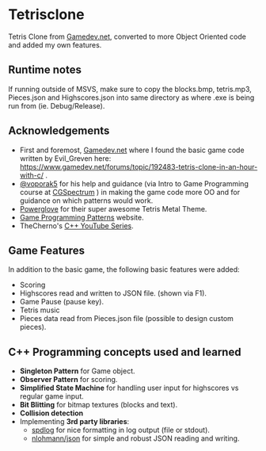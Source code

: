 # Tetrisclone
Tetris Clone from [Gamedev.net](https://www.gamedev.net), converted to more Object Oriented code and added my own features.

## Runtime notes
If running outside of MSVS, make sure to copy the blocks.bmp, tetris.mp3, Pieces.json and Highscores.json into same directory as where .exe is being run from (ie. Debug/Release).

## Acknowledgements
* First and foremost, [Gamedev.net](https://www.gamedev.net) where I found the basic game code written by Evil_Greven here: https://www.gamedev.net/forums/topic/192483-tetris-clone-in-an-hour-with-c/ .
* [@voporak5](https://github.com/voporak5) for his help and guidance (via Intro to Game Programming course at [CGSpectrum](https://cgspectrum.com) ) in making the game code more OO and for guidance on which patterns would work.
* [Powerglove](https://www.powergloveband.com/) for their super awesome Tetris Metal Theme.
* [Game Programming Patterns](http://gameprogrammingpatterns.com/) website.
* TheCherno's [C++ YouTube Series](https://www.youtube.com/playlist?list=PLlrATfBNZ98dudnM48yfGUldqGD0S4FFb).

## Game Features
In addition to the basic game, the following basic features were added:
* Scoring
* Highscores read and written to JSON file. (shown via F1).
* Game Pause (pause key).
* Tetris music 
* Pieces data read from Pieces.json file (possible to design custom pieces).

## C++ Programming concepts used and learned
* __Singleton Pattern__ for Game object.
* __Observer Pattern__ for scoring.
* __Simplified State Machine__ for handling user input for highscores vs regular game input.
* __Bit Blitting__ for bitmap textures (blocks and text).
* __Collision detection__
* Implementing __3rd party libraries__:
  * [spdlog](https://github.com/gabime/spdlog) for nice formatting in log output (file or stdout).
  * [nlohmann/json](https://github.com/nlohmann/json) for simple and robust JSON reading and writing.


